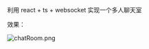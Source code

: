 
利用 react + ts + websocket 实现一个多人聊天室

效果：

![chatRoom.png](https://i.loli.net/2021/09/28/sKF1T7XW4n6Y2Df.png)